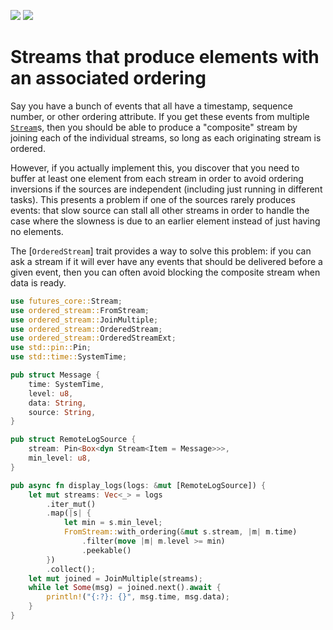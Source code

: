 [![](https://docs.rs/ordered-stream/badge.svg)](https://docs.rs/ordered-stream/) [![](https://img.shields.io/crates/v/ordered-stream)](https://crates.io/crates/ordered-stream)

# Streams that produce elements with an associated ordering

 Say you have a bunch of events that all have a timestamp, sequence number, or other ordering
 attribute.  If you get these events from multiple [`Stream`]s, then you should be able to produce
 a "composite" stream by joining each of the individual streams, so long as each originating stream
 is ordered.

 However, if you actually implement this, you discover that you need to buffer at least one
 element from each stream in order to avoid ordering inversions if the sources are independent
 (including just running in different tasks).  This presents a problem if one of the sources
 rarely produces events: that slow source can stall all other streams in order to handle the
 case where the slowness is due to an earlier element instead of just having no elements.

 The [`OrderedStream`] trait provides a way to solve this problem: if you can ask a stream if it
 will ever have any events that should be delivered before a given event, then you can often
 avoid blocking the composite stream when data is ready.

 ```rust
 use futures_core::Stream;
 use ordered_stream::FromStream;
 use ordered_stream::JoinMultiple;
 use ordered_stream::OrderedStream;
 use ordered_stream::OrderedStreamExt;
 use std::pin::Pin;
 use std::time::SystemTime;

 pub struct Message {
     time: SystemTime,
     level: u8,
     data: String,
     source: String,
 }

 pub struct RemoteLogSource {
     stream: Pin<Box<dyn Stream<Item = Message>>>,
     min_level: u8,
 }

 pub async fn display_logs(logs: &mut [RemoteLogSource]) {
     let mut streams: Vec<_> = logs
         .iter_mut()
         .map(|s| {
             let min = s.min_level;
             FromStream::with_ordering(&mut s.stream, |m| m.time)
                 .filter(move |m| m.level >= min)
                 .peekable()
         })
         .collect();
     let mut joined = JoinMultiple(streams);
     while let Some(msg) = joined.next().await {
         println!("{:?}: {}", msg.time, msg.data);
     }
 }
 ```

[`Stream`]: https://docs.rs/futures/latest/futures/stream/trait.Stream.html
